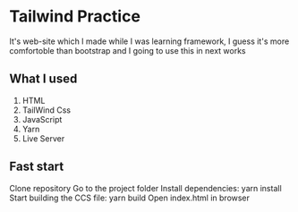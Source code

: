 # Tailwind Practice
 
It's web-site which I made while I was learning framework, I guess it's more comfortoble than bootstrap and I going to use this in next works

## What I used
1. HTML
2. TailWind Css
3. JavaScript
4. Yarn
5. Live Server


## Fast start
Clone repository
Go to the project folder
Install dependencies: yarn install
Start building the CCS file: yarn build
Open index.html in browser

